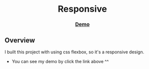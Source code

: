 <h1 align="center">Responsive</h1>

<div align="center">
  <h3>
    <a href="https://kaleidoscopic-gumption-754ec1.netlify.app">
      Demo
    </a>
     </h3>
</div>

## Overview
I built this project with using css flexbox, so it's a responsive design.

- You can see my demo by click the link above ^^


